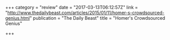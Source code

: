 +++
category = "review"
date = "2017-03-13T06:12:57Z"
link = "http://www.thedailybeast.com/articles/2015/01/11/homer-s-crowdsourced-genius.html"
publication = "The Daily Beast"
title = "Homer's Crowdsourced Genius"

+++
